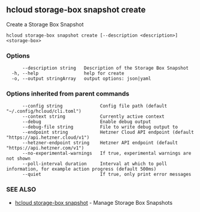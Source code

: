 ## hcloud storage-box snapshot create

Create a Storage Box Snapshot

```
hcloud storage-box snapshot create [--description <description>] <storage-box>
```

### Options

```
      --description string   Description of the Storage Box Snapshot
  -h, --help                 help for create
  -o, --output stringArray   output options: json|yaml
```

### Options inherited from parent commands

```
      --config string              Config file path (default "~/.config/hcloud/cli.toml")
      --context string             Currently active context
      --debug                      Enable debug output
      --debug-file string          File to write debug output to
      --endpoint string            Hetzner Cloud API endpoint (default "https://api.hetzner.cloud/v1")
      --hetzner-endpoint string    Hetzner API endpoint (default "https://api.hetzner.com/v1")
      --no-experimental-warnings   If true, experimental warnings are not shown
      --poll-interval duration     Interval at which to poll information, for example action progress (default 500ms)
      --quiet                      If true, only print error messages
```

### SEE ALSO

* [hcloud storage-box snapshot](hcloud_storage-box_snapshot.md)	 - Manage Storage Box Snapshots
